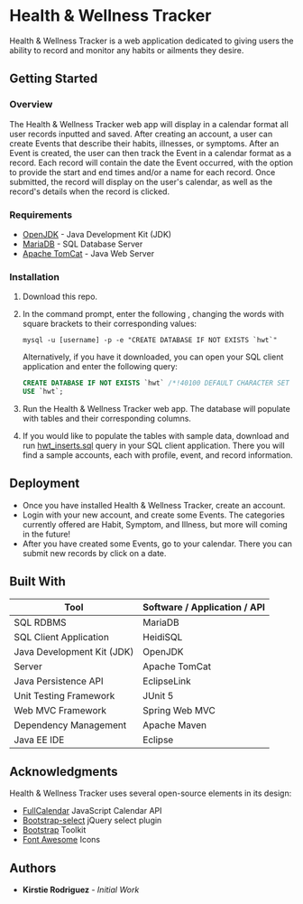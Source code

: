 # Health & Wellness Tracker

Health & Wellness Tracker is a web application dedicated to giving users the ability to record and monitor any habits or ailments they desire. 

## Getting Started
### Overview

The Health & Wellness Tracker web app will display in a calendar format all user records inputted and saved. After creating an account, a user can create Events that describe their habits, illnesses, or symptoms. After an Event is created, the user can then track the Event in a calendar format as a record. Each record will contain the date the Event occurred, with the option to provide the start and end times and/or a name for each record. Once submitted, the record will display on the user's calendar, as well as the record's details when the record is clicked.  

### Requirements

* [OpenJDK](https://openjdk.java.net/install/index.html) - Java Development Kit (JDK)
* [MariaDB](https://downloads.mariadb.org/mariadb/10.4.12/) - SQL Database Server
* [Apache TomCat](https://tomcat.apache.org/download-90.cgi) - Java Web Server

### Installation

1. Download this repo.

2. In the command prompt, enter the following , changing the words with square brackets to their corresponding values:

   ```mysql
   mysql -u [username] -p -e "CREATE DATABASE IF NOT EXISTS `hwt`"
   ```

   Alternatively, if you have it downloaded, you can open your SQL client application and enter the following query:

	```SQL
	CREATE DATABASE IF NOT EXISTS `hwt` /*!40100 DEFAULT CHARACTER SET utf8*/;
	USE `hwt`;
	```

2. Run the Health & Wellness Tracker web app. The database will populate with tables and their corresponding columns.
3. If you would like to populate the tables with sample data, download and run [hwt_inserts.sql](https://github.com/KirstieRodriguez/HealthWellnessTracker/SQL/hwt_inserts.sql) query in your SQL client application. There you will find a sample accounts, each with profile, event, and record information. 

## Deployment

* Once you have installed Health & Wellness Tracker, create an account.
* Login with your new account, and create some Events. The categories currently offered are Habit, Symptom, and Illness, but more will coming in the future! 
* After you have created some Events, go to your calendar. There you can submit new records by click on a date. 

## Built With

| Tool                       | Software / Application / API |
| -------------------------- | ---------------------------- |
| SQL RDBMS                  | MariaDB                      |
| SQL Client Application     | HeidiSQL                     |
| Java Development Kit (JDK) | OpenJDK                      |
| Server                     | Apache TomCat                |
| Java Persistence API       | EclipseLink                  |
| Unit Testing Framework     | JUnit 5                      |
| Web MVC Framework          | Spring Web MVC               |
| Dependency Management      | Apache Maven                 |
| Java EE IDE                | Eclipse                      |

## Acknowledgments
Health & Wellness Tracker uses several open-source elements in its design: 

* [FullCalendar](https://fullcalendar.io/) JavaScript Calendar API
* [Bootstrap-select](https://developer.snapappointments.com/bootstrap-select/) jQuery select plugin
* [Bootstrap](https://getbootstrap.com/) Toolkit
* [Font Awesome](https://fontawesome.com/) Icons

## Authors

* **Kirstie Rodriguez** - *Initial Work*
